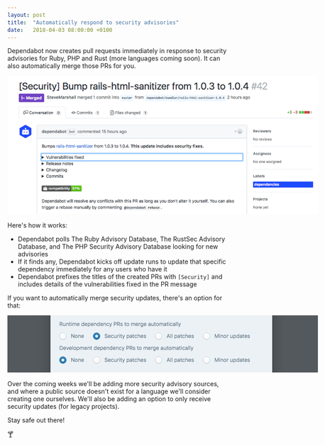 ```yaml
---
layout: post
title:  "Automatically respond to security advisories"
date:   2018-04-03 08:00:00 +0100
---
```


Dependabot now creates pull requests immediately in response to security
advisories for Ruby, PHP and Rust (more languages coming soon). It can also
automatically merge those PRs for you.

<p class="image-medium">
  <a href="https://github.com/ministryofjustice/bba/pull/42">
    <img src="/images/blog/security-pr.png" style="max-width: 700px;" alt="Security PR" />
  </a>
</p>

Here's how it works:
- Dependabot polls The Ruby Advisory Database, The RustSec Advisory Database,
  and The PHP Security Advisory Database looking for new advisories
- If it finds any, Dependabot kicks off update runs to update that specific
  dependency immediately for any users who have it
- Dependabot prefixes the titles of the created PRs with `[Security]` and
  includes details of the vulnerabilities fixed in the PR message

If you want to automatically merge security updates, there's an option for that:

<p class="image-medium">
  <img src="/images/blog/security-automerge.png" style="max-width: 700px;" alt="Automerge options" />
</p>

Over the coming weeks we'll be adding more security advisory sources, and where
a public source doesn't exist for a language we'll consider creating one
ourselves. We'll also be adding an option to only receive security updates
(for legacy projects).

Stay safe out there!

🍸
